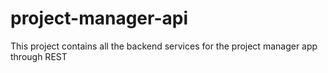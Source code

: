 # project-manager-api
This project contains all the backend services for the project manager app through REST
